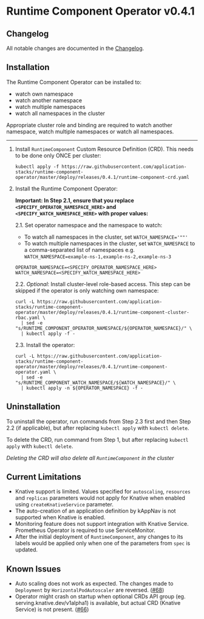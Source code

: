 # Runtime Component Operator v0.4.1

## Changelog

All notable changes are documented in the [Changelog](/CHANGELOG.md#0.4.1).

## Installation

The Runtime Component Operator can be installed to:

- watch own namespace
- watch another namespace
- watch multiple namespaces
- watch all namespaces in the cluster

Appropriate cluster role and binding are required to watch another namespace, watch multiple namespaces or watch all namespaces.

---

1. Install `RuntimeComponent` Custom Resource Definition (CRD). This needs to be done only ONCE per cluster:

    ```console
    kubectl apply -f https://raw.githubusercontent.com/application-stacks/runtime-component-operator/master/deploy/releases/0.4.1/runtime-component-crd.yaml
    ```

2. Install the Runtime Component Operator:

    **Important: In Step 2.1, ensure that you replace  `<SPECIFY_OPERATOR_NAMESPACE_HERE>` and `<SPECIFY_WATCH_NAMESPACE_HERE>` with proper values:**

    2.1. Set operator namespace and the namespace to watch:

    - To watch all namespaces in the cluster, set `WATCH_NAMESPACE='""'`
    - To watch multiple namespaces in the cluster, set `WATCH_NAMESPACE` to a comma-separated list of namespaces e.g. `WATCH_NAMESPACE=example-ns-1,example-ns-2,example-ns-3`

    ```console
    OPERATOR_NAMESPACE=<SPECIFY_OPERATOR_NAMESPACE_HERE>
    WATCH_NAMESPACE=<SPECIFY_WATCH_NAMESPACE_HERE>
    ```

    2.2. _Optional_: Install cluster-level role-based access. This step can be skipped if the operator is only watching own namespace:
  
    ```console
    curl -L https://raw.githubusercontent.com/application-stacks/runtime-component-operator/master/deploy/releases/0.4.1/runtime-component-cluster-rbac.yaml \
      | sed -e "s/RUNTIME_COMPONENT_OPERATOR_NAMESPACE/${OPERATOR_NAMESPACE}/" \
      | kubectl apply -f -
    ```

    2.3. Install the operator:

    ```console
    curl -L https://raw.githubusercontent.com/application-stacks/runtime-component-operator/master/deploy/releases/0.4.1/runtime-component-operator.yaml \
      | sed -e "s/RUNTIME_COMPONENT_WATCH_NAMESPACE/${WATCH_NAMESPACE}/" \
      | kubectl apply -n ${OPERATOR_NAMESPACE} -f -
    ```

## Uninstallation

To uninstall the operator, run commands from Step 2.3 first and then Step 2.2 (if applicable), but after replacing `kubectl apply` with `kubectl delete`.

To delete the CRD, run command from Step 1, but after replacing `kubectl apply` with `kubectl delete`.

_Deleting the CRD will also delete all `RuntimeComponent` in the cluster_

## Current Limitations

- Knative support is limited. Values specified for `autoscaling`, `resources` and `replicas` parameters would not apply for Knative when enabled using `createKnativeService` parameter.
- The auto-creation of an application definition by kAppNav is not supported when Knative is enabled.
- Monitoring feature does not support integration with Knative Service. Prometheus Operator is required to use ServiceMonitor.
- After the initial deployment of `RuntimeComponent`, any changes to its labels would be applied only when one of the parameters from `spec` is updated.

## Known Issues

- Auto scaling does not work as expected. The changes made to `Deployment` by `HorizontalPodAutoscaler` are reversed. ([#68](https://github.com/application-stacks/runtime-component-operator/issues/68))
- Operator might crash on startup when optional CRDs API group (eg. serving.knative.dev/v1alpha1) is available, but actual CRD (Knative Service) is not present. ([#66](https://github.com/application-stacks/runtime-component-operator/issues/66))